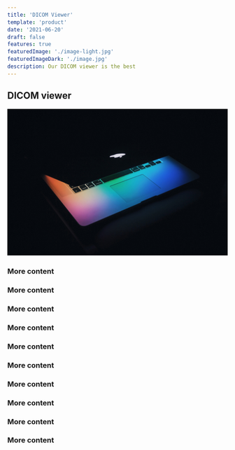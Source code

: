 ```yaml
---
title: 'DICOM Viewer'
template: 'product'
date: '2021-06-20'
draft: false
features: true
featuredImage: './image-light.jpg'
featuredImageDark: './image.jpg'
description: Our DICOM viewer is the best
---
```


## DICOM viewer

![](./image.jpg)

### More content

### More content

### More content

### More content

### More content

### More content

### More content

### More content

### More content

### More content